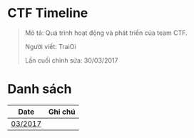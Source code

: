 # CTF Timeline

> Mô tả: Quá trình hoạt động và phát triển của team CTF. 
>
> Người viết: TraiOi
>
> Lần cuối chỉnh sửa: 30/03/2017

# Danh sách

| Date | Ghi chú |
| --- | --- |
| [03/2017](./2017/March/) | 